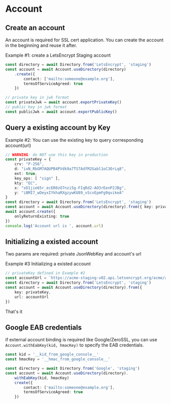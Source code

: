 # Account

## Create an account

An account is required for SSL cert application. 
You can create the account in the beginning and reuse it after.

Example #1: create a LetsEncrypt Staging account
```typescript
const directory = await Directory.from('LetsEncrypt', 'staging')
const account = await Account.useDirectory(directory)
    .create({
        contact: ['mailto:someone@example.org'],
        termsOfServiceAgreed: true
    })

// private key in jwk format
const privateJwk = await account.exportPrivateKey()
// public key in jwk format
const publicJwk = await account.exportPublicKey()
```

## Query a existing account by Key
Example #2: You can use the existing key to query corresponding account(url)
```typescript
// WARNING: do NOT use this key in production
const privateKey = {
    crv: "P-256",
    d: "ixN_RbGM7AQUPB4PVdk9a7TS7AdfM2Gabl1oC3OrLq8",
    ext: true,
    key_ops: [ "sign" ],
    kty: "EC",
    x: "xD1jie65r_ecER0zO7nzi5g-FIqRd2-AO3rEenP2JBg",
    y: "iBMI7_wDeyxIYkhaRXgzywKU89_vScvEpmFg9qvikeA"
}
const directory = await Directory.from('LetsEncrypt', 'staging')
const account = await Account.useDirectory(directory).from({ key: privateKey })
await account.create({
    onlyReturnExisting: true
})
console.log('Account url is ', account.url)
```

## Initializing a existed account

Two params are required: private JsonWebKey and account's url

Example #3 Initializing a existed account
```typescript
// privateKey defined in Example #2
const accountUrl = `https://acme-staging-v02.api.letsencrypt.org/acme/acct/113931694`
const directory = await Directory.from('LetsEncrypt', 'staging')
const account = await Account.useDirectory(directory).from({
    key: privateKey,
    url: accountUrl
})
```

That's it

## Google EAB credentials

if external account binding is required like Google/ZeroSSL, you can use `Account.withEabKey(kid, hmacKey)` to specify the EAB credentials.

```typescript
const kid = '__kid_from_google_console__' 
const hmacKey = '__hmac_from_google_console__'

const directory = await Directory.from('Google', 'staging')
const account = await Account.useDirectory(directory).
    withEabKey(kid, hmacKey)
    create({
        contact: ['mailto:someone@example.org'],
        termsOfServiceAgreed: true
    })
```
